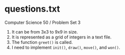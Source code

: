 # questions.txt

Computer Science 50 / Problem Set 3

1. It can be from 3x3 to 9x9 in size.
2. It is represented as a grid of integers in a text file.
3. The function `greet()` is called.
4. I need to implement `init()`, `draw()`, `move()`, and `won()`.
